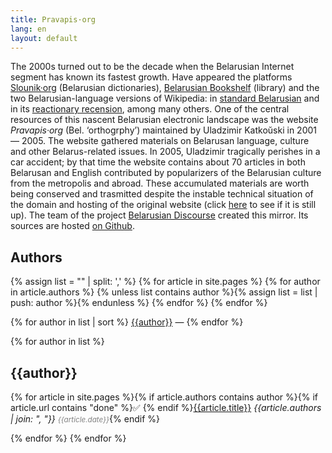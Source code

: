 ```yaml
---
title: Pravapis·org
lang: en
layout: default
---
```


The 2000s turned out to be the decade when the Belarusian Internet segment has known its fastest growth. Have appeared the platforms [Slounik·org](http://slounik.org) (Belarusian dictionaries), [Belarusian Bookshelf](https://knihi.com) (library) and the two Belarusian-language versions of Wikipedia: in [standard Belarusian](https://be.wikipedia.org/) and in its [reactionary recension](https://be-tarask.wikipedia.org/), among many others. One of the central  resources of this nascent Belarusian electronic landscape was the website *Pravapis·org* (Bel. ‘orthogrphy’) maintained by Uladzimir Katkoŭski in 2001 — 2005. The website gathered materials on Belarusan language, culture and other Belarus-related issues. In 2005, Uladzimir tragically perishes in a car accident; by that time the website contains about 70 articles in both Belarusan and English contributed by popularizers of the Belarusian culture from the metropolis and abroad. These accumulated materials are worth being conserved and trasmitted despite the instable technical situation of the domain and hosting of the original website (click <a href="https://pravapis.org" target="_blank">here</a> to see if it is still up). The team of the project [Belarusian Discourse](https://dyskurs.be) created this mirror. Its sources are hosted [on Github](https://github.com/dyskurs/pravapis.org).


## Authors
{% assign list = "" | split: ',' %}
{% for article in site.pages %}
{% for author in article.authors %}
{% unless list contains author %}{% assign list = list | push: author %}{% endunless %} 
{% endfor %}
{% endfor %}

{% for author in list | sort %} [{{author}}](/author/{{author}}) — {% endfor %}

{% for author in list %}
## {{author}}

{% for article in site.pages %}{% if article.authors contains author %}{% if article.url contains "done" %}✅ {% endif %}[{{article.title}}]({{article.url}}) *{{article.authors | join: ", "}}* <small style="color:grey">*{{article.date}}*</small>{% endif %}


{% endfor %}
{% endfor %}